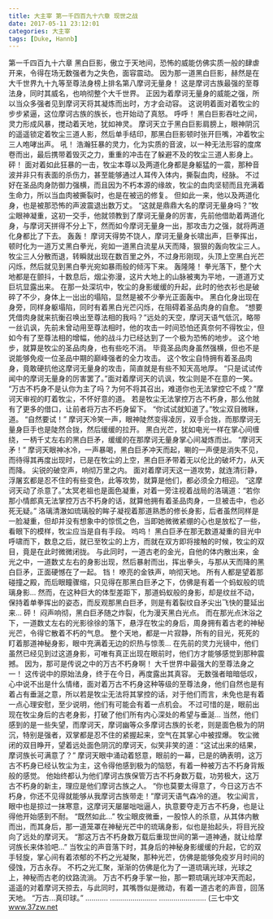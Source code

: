 ```yaml
---
title: 大主宰 第一千四百九十六章 现世之战
date: 2017-05-11 23:12:01
categories: 大主宰
tags: [Duke, Hannb]
---
```


第一千四百九十六章
黑白巨影，傲立于天地间，恐怖的威能仿佛实质一般的肆虐开来，令得在场无数强者为之失色，面容震动。
因为那一道黑白巨影，赫然是在大千世界九十九等至尊法身榜上排名第八摩诃无量身！
这是摩诃古族最强的至尊法身，同时其威名，也响彻整个大千世界。
正因为着摩诃无量身的威能之强，所以当众多强者见到摩诃天将其凝炼而出时，方才会动容。
这说明着面对着牧尘的步步紧逼，这位摩诃古族的族长，也开始动了真怒。
呼呼！
黑白巨影吞吐之间，灵力形成风暴，搅动着天地，犹如神灵。
摩诃天立于黑白巨影肩膀上，眼神阴沉的遥遥锁定着牧尘三道人影，然后单手结印，那黑白巨影顿时张开巨嘴，冲着牧尘三人咆哮出声。
吼！
浩瀚狂暴的灵力，化为实质的音波，以一种无法形容的度席卷而出，最后携带着毁灭之力，重重的冲击在了躲避不及的牧尘三道人影身上。
砰！
面对着如此狂暴的一击，牧尘本尊以及两道化身都是身躯猛的一震，那种音波并非只有表面的杀伤力，甚至能够通过人耳传入体内，撕裂血肉，经脉。
不过好在圣品肉身防御力强横，而且因为不朽本源的缘故，牧尘的血肉坚韧而且充满着生命力，所以当血肉被撕裂时，也是在被迅的修复。
但如此一来，他以及两道化身，也是被那恐怖的声波震退出数万丈。
“这就是鼎鼎大名的摩诃无量身吗？”牧尘眼神凝重，这初一交手，他就领教到了摩诃无量身的厉害，先前他借助着两道化身，与摩诃天拼得不分上下，然而如今摩诃无量身一出，那攻击力之强，就将两道化身都比了下去。
轰轰！
摩诃天得势不饶人，摩诃无量身长啸出声，巨拳挥出，顿时化为一道万丈黑白拳光，宛如一道黑白流星从天而降，狠狠的轰向牧尘三人。
牧尘三人分散而退，转瞬就出现在数百里之外，不过身形刚现，头顶上空黑白光芒闪烁，然后就见到黑白拳光宛如暴雨般的倾泻下来。
轰隆隆！
拳光落下，整个大地都是在颤抖，十数息后，烟尘弥漫，这片大地上的山脉被夷为平地，一道道万丈巨坑显露出来。
在那一处深坑中，牧尘的身影缓缓的升起，此时的他衣衫也是破碎了不少，身体上一出出的塌陷，显然是被不少拳光正面轰中。
黑白化身出现在身旁，同样身躯塌陷，同时有着黑白光芒闪烁，在阻碍着圣品肉身的自愈。
“想要凭借肉身就来抗衡召唤出至尊法相的我吗？”远处的天空，摩诃天语气低沉，略带一丝讥讽，先前未曾动用至尊法相时，他的攻击一时间恐怕还真奈何不得牧尘，但如今有了至尊法相的增幅，他的战斗力已经达到了一个极为恐怖的地步。
这个地步，就算是牧尘的圣品肉身，也有些吃不消。
毕竟圣品肉身虽然强横，但也不是说能够免疫一位圣品中期的巅峰强者的全力攻击。
这个牧尘自恃拥有着圣品肉身，竟敢硬抗他这摩诃无量身的攻击，简直就是有些不知天高地厚。
“只是试试传闻中的摩诃无量身的厉害罢了。”面对着摩诃天的讥讽，牧尘则是不在意的一笑。
“万古不朽身不是认你为主了吗？为何不将其召出，难道你也无法掌控它不成？”摩诃天审视的盯着牧尘，不怀好意的道。
若是牧尘无法掌控万古不朽身，那么他就有了更多的借口，让前者将万古不朽身留下。
“你试试就知道了。”牧尘双目微眯，道。
“自然要试！”
摩诃天冷笑一声，眼神陡然变得凌厉，双手合拢，而那摩诃无量身巨手也是陡然合拢，然后缓缓的拉开。
黑白光芒，犹如电光一样在掌心间缠绕，一柄千丈左右的黑白巨矛，缓缓的在那摩诃无量身掌心间凝炼而出。
“摩诃天矛！”
摩诃天眼神冰冷，一声暴喝，黑白巨矛冲天而起，唰的一声便是消失不见，而待得其再度出现时，已是在牧尘的上空，黑白巨矛带着无以伦比的破坏力，从天而降。
尖锐的破空声，响彻万里之内。
面对着摩诃天这一道攻势，就连清衍静，浮屠玄都是忍不住的有些变色，此等攻势，就算是他们，都必须全力相迎。
“这摩诃天动了杀意了。”太冥老祖也是面色凝重，对着一旁注视着战局的洛璃道：“若你那小情郎真无法掌控万古不朽身的话，就算他拥有着圣品肉身，一旦被击中，也必死无疑。”
洛璃清澈如琉璃般的眸子凝视着那道熟悉的修长身影，后者虽然同样是一脸凝重，但却并没有想象中的惊慌之色，当即她微微紧绷的心也是放松了一些，看眼下的模样，牧尘应当是自有手段。
呜呜！
黑白巨矛在那无数道凝重的目光中呼啸而下，数息之后，就已至牧尘的上方，而就在双方即将接触的时候，牧尘的双目，竟是在此时微微闭拢。
与此同时，一道古老的金光，自他的体内散出来，金光之中，一道数丈左右的身影出现，然后暴射而出，挥出拳头，与那从天而降的黑白巨矛，正面硬憾在了一起。
铛！
嘹亮的金铁声，响彻天地。
所有人都是望着那碰撞之殿，而后眼瞳骤缩，只见得在那黑白巨矛之下，仿佛是有着一个蚂蚁般的琉璃身影...
然而，在这种巨大的体型差距下，那道蚂蚁般的身影，却是纹丝不动，保持着单拳挥出的姿态，而反观那黑白巨矛，则是有着裂纹自矛尖出飞快的蔓延出来...
砰！
闷声响彻，黑白巨矛随之炸裂，化为漫天黑白光点。
而在那光点沐浴之下，一道数丈左右的光影徐徐的落下，悬浮在牧尘的身后，周身拥有着古老的神秘光芒，令得它散着不朽的气息。
整个天地，都是一片寂静，所有的目光，死死的盯着那道神秘身影，眼中充满着无边的炽热与惊羡...
在先前的灵力光镜中，他们虽然已经见到过这道身影，可唯有真正出现在眼前时，他们方才能够感觉到那种震撼。
因为，那可是传说之中的万古不朽身啊！
大千世界中最强大的至尊法身之一！
这传说中的原始法身，终于在今日，再度露出其真容。
无数强者暗暗低叹，心中说不出是什么情绪，面对着万古不朽身这种等级的至尊法身，他们自然也是有着占有垂涎之意，所以若是牧尘无法将其掌控的话，对于他们而言，未免也是有着一点心理安慰，至少说明，他们有可能会有着一点机会。
不过可惜的是，眼前出现在牧尘身后的古老身影，打破了他们所有内心深处的希望与垂涎...
当然，他们感到的是一些失望，而摩诃天，摩诃幽等众多摩诃古族的长老，则是面色极为的阴沉，特别是强者，双掌都是忍不住的紧握起来，空气在其掌心中被捏爆。
牧尘微闭的双目睁开，望着远处面色阴沉的摩诃天，似笑非笑的道：“这试出来的结果，摩诃族长可满意了？”
摩诃天眼中涌动着怒意，眼前的一幕，已是的确表明，这万古不朽身已经认牧尘为主，这令得他感到极为的恼怒，有着一种被万古不朽身背叛般的感觉。
他始终都认为他们摩诃古族保管万古不朽身数万载，功劳极大，这万古不朽身的新主，理应是他们摩诃古族之人。
“你也莫要太得意了，今日这万古不朽身，你还不见得就能够从我摩诃古族带走！”摩诃天语气森冷的道。
牧尘闻言，眼中也是掠过一抹寒意，这摩诃天屡屡咄咄逼人，执意要夺走万古不朽身，也是让得他开始感到不耐。
“既然如此...”
牧尘眼皮微垂，一股惊人的杀意，从其体内散而出，而其身后，那一道笼罩在神秘光芒中的琉璃身影，似也是抬起头，将目光投向了远处的摩诃天。
“那这万古不朽身数万载后重现世间的第一道神通，就让给摩诃族长来体验吧...”
当牧尘的声音落下时，其身后的神秘身影缓缓的升起，它的双手轻旋，掌心间有着浓郁的不朽之光凝聚，那种光芒，仿佛是能够免疫岁月时间的侵蚀，万古永存。
不朽之光汇聚，渐渐的仿佛是化为了一道琉璃光球，光球之上，神秘而古老的纹路流淌。
万古不朽身手掌一抬，那一颗琉璃光球冲天而起，遥遥的对着摩诃天掠去，与此同时，其嘴唇似是微动，有着一道古老的声音，回荡天地。
“万古...真印球。”
...........
.......................
.......................
(三七中文 www.37zw.net